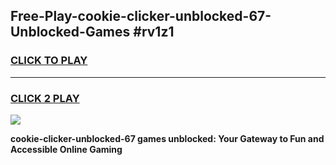 
## Free-Play-cookie-clicker-unblocked-67-Unblocked-Games #rv1z1
<h3>
<a href="https://news.freeplayer.one?title=cookie-clicker-unblocked-67&ref=8M">CLICK TO PLAY</a></h3>
<hr>

<h3>
<a href="https://news.freeplayer.one?title=cookie-clicker-unblocked-67&ref=8M">CLICK 2 PLAY</a>
  
</h3>

<a href="https://news.freeplayer.one?title=cookie-clicker-unblocked-67&ref=8M"><img src="https://clearcache.store/games.png"></a>


**cookie-clicker-unblocked-67 games unblocked: Your Gateway to Fun and Accessible Online Gaming**
